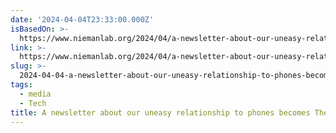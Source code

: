 ```yaml
---
date: '2024-04-04T23:33:00.000Z'
isBasedOn: >-
  https://www.niemanlab.org/2024/04/a-newsletter-about-our-uneasy-relationship-to-phones-becomes-the-guardians-fastest-growing-email-ever/
link: >-
  https://www.niemanlab.org/2024/04/a-newsletter-about-our-uneasy-relationship-to-phones-becomes-the-guardians-fastest-growing-email-ever/
slug: >-
  2024-04-04-a-newsletter-about-our-uneasy-relationship-to-phones-becomes-the-guardians
tags:
  - media
  - Tech
title: A newsletter about our uneasy relationship to phones becomes The Guardian’s
---
```


